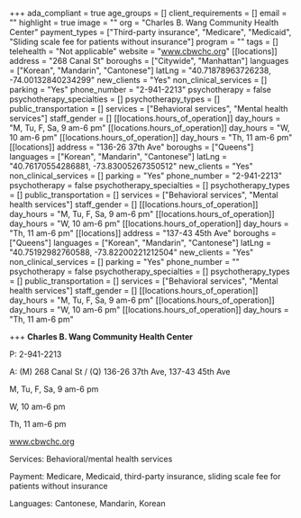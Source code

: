 +++
ada_compliant = true
age_groups = []
client_requirements = []
email = ""
highlight = true
image = ""
org = "Charles B. Wang Community Health Center"
payment_types = ["Third-party insurance", "Medicare", "Medicaid", "Sliding scale fee for patients without insurance"]
program = ""
tags = []
telehealth = "Not applicable"
website = "www.cbwchc.org"
[[locations]]
address = "268 Canal St"
boroughs = ["Citywide", "Manhattan"]
languages = ["Korean", "Mandarin", "Cantonese"]
latLng = "40.71878963726238, -74.00132840234299"
new_clients = "Yes"
non_clinical_services = []
parking = "Yes"
phone_number = "2-941-2213"
psychotherapy = false
psychotherapy_specialties = []
psychotherapy_types = []
public_transportation = []
services = ["Behavioral services", "Mental health services"]
staff_gender = []
[[locations.hours_of_operation]]
day_hours = "M, Tu, F, Sa, 9 am-6 pm"
[[locations.hours_of_operation]]
day_hours = "W, 10 am-6 pm"
[[locations.hours_of_operation]]
day_hours = "Th, 11 am-6 pm"
[[locations]]
address = "136-26 37th Ave"
boroughs = ["Queens"]
languages = ["Korean", "Mandarin", "Cantonese"]
latLng = "40.76170554286881, -73.83005267350512"
new_clients = "Yes"
non_clinical_services = []
parking = "Yes"
phone_number = "2-941-2213"
psychotherapy = false
psychotherapy_specialties = []
psychotherapy_types = []
public_transportation = []
services = ["Behavioral services", "Mental health services"]
staff_gender = []
[[locations.hours_of_operation]]
day_hours = "M, Tu, F, Sa, 9 am-6 pm"
[[locations.hours_of_operation]]
day_hours = "W, 10 am-6 pm"
[[locations.hours_of_operation]]
day_hours = "Th, 11 am-6 pm"
[[locations]]
address = "137-43 45th Ave"
boroughs = ["Queens"]
languages = ["Korean", "Mandarin", "Cantonese"]
latLng = "40.75192982760588, -73.82200221212504"
new_clients = "Yes"
non_clinical_services = []
parking = "Yes"
phone_number = ""
psychotherapy = false
psychotherapy_specialties = []
psychotherapy_types = []
public_transportation = []
services = ["Behavioral services", "Mental health services"]
staff_gender = []
[[locations.hours_of_operation]]
day_hours = "M, Tu, F, Sa, 9 am-6 pm"
[[locations.hours_of_operation]]
day_hours = "W, 10 am-6 pm"
[[locations.hours_of_operation]]
day_hours = "Th, 11 am-6 pm"

+++
**Charles B. Wang Community Health Center**

P: 2-941-2213

A: (M) 268 Canal St / (Q) 136-26 37th Ave, 137-43 45th Ave

M, Tu, F, Sa, 9 am-6 pm

W, 10 am-6 pm

Th, 11 am-6 pm

www.cbwchc.org

Services: Behavioral/mental health services

Payment: Medicare, Medicaid, third-party insurance, sliding scale fee for patients without insurance

Languages: Cantonese, Mandarin, Korean